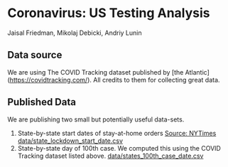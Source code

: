 # Coronavirus: US Testing Analysis
Jaisal Friedman, Mikolaj Debicki, Andriy Lunin

## Data source
We are using The COVID Tracking dataset published by [the Atlantic] (https://covidtracking.com/). All credits to them for collecting great data.

## Published Data
We are publishing two small but potentially useful data-sets.
1. State-by-state start dates of stay-at-home orders [Source: NYTimes](https://www.nytimes.com/interactive/2020/us/states-reopen-map-coronavirus.html)
[data/state_lockdown_start_date.csv](data/state_lockdown_start_date.csvv)
2. State-by-state day of 100th case. We computed this using the COVID Tracking dataset listed above.
[data/states_100th_case_date.csv](data/states_100th_case_date.csv)
